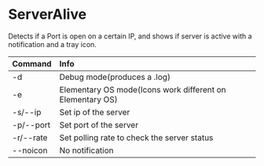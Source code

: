 # ServerAlive
Detects if a Port is open on a certain IP, and shows if server is active with a notification and a tray icon.

| Command       | Info                                                       |
| :------------ | :--------------------------------------------------------- |
| -d            | Debug mode(produces a .log)                                |
| -e            | Elementary OS mode(Icons work different on Elementary OS)  |
| -s/--ip       | Set ip of the server                                       |
| -p/--port     | Set port of the server                                     |
| -r/--rate     | Set polling rate to check the server status                |
| --noicon      | No notification                                            |
